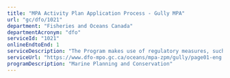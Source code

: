 ```yaml
---
title: "MPA Activity Plan Application Process - Gully MPA"
url: "gc/dfo/1021"
department: "Fisheries and Oceans Canada"
departmentAcronym: "dfo"
serviceId: "1021"
onlineEndtoEnd: 1
serviceDescription: "The Program makes use of regulatory measures, such as Marine Protected Areas (MPAs) Regulations in which  prohibitions and allowed activities are detailed, to conserve and sustainably manage marine ecosystems. Activity plans must be submitted to the relevant DFO Regional authority for specific activities, to ensure human activities within the MPA are compliant and consistent with the regulation and objectives of the MPA."
serviceUrl: "https://www.dfo-mpo.gc.ca/oceans/mpa-zpm/gully/page01-eng.html"
programDescription: "Marine Planning and Conservation"
---
```

